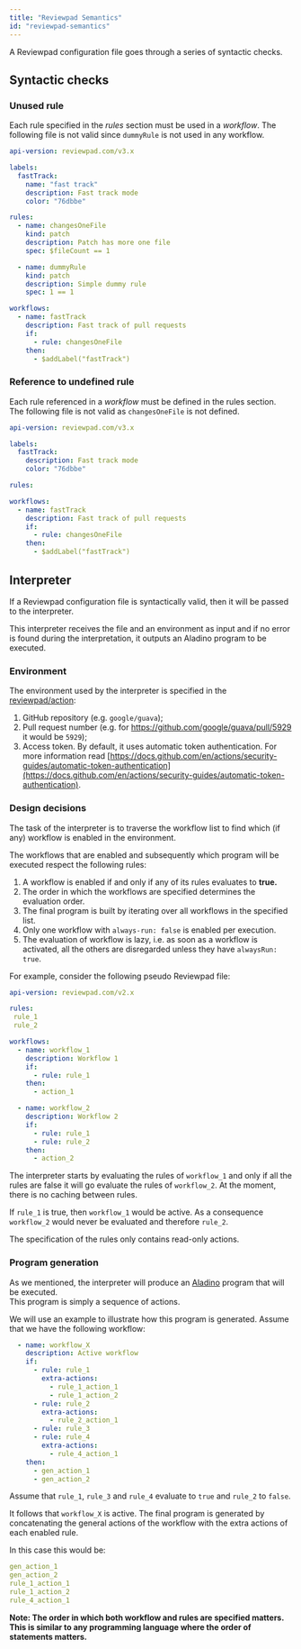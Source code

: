 ```yaml
---
title: "Reviewpad Semantics"
id: "reviewpad-semantics"
---
```


A Reviewpad configuration file goes through a series of syntactic checks.

## Syntactic checks

### Unused rule

Each rule specified in the _rules_ section must be used in a _workflow_. The following file is not valid since `dummyRule` is not used in any workflow.

```yaml
api-version: reviewpad.com/v3.x

labels:
  fastTrack:
    name: "fast track"
    description: Fast track mode
    color: "76dbbe"

rules:
  - name: changesOneFile
    kind: patch
    description: Patch has more one file
    spec: $fileCount == 1

  - name: dummyRule
    kind: patch
    description: Simple dummy rule
    spec: 1 == 1

workflows:
  - name: fastTrack
    description: Fast track of pull requests
    if:
      - rule: changesOneFile
    then:
      - $addLabel("fastTrack")
```

### Reference to undefined rule

Each rule referenced in a _workflow_ must be defined in the rules section. The following file is not valid as `changesOneFile` is not defined.

```yaml
api-version: reviewpad.com/v3.x

labels:
  fastTrack:
    description: Fast track mode
    color: "76dbbe"

rules:

workflows:
  - name: fastTrack
    description: Fast track of pull requests
    if:
      - rule: changesOneFile
    then:
      - $addLabel("fastTrack")
```

## Interpreter

If a Reviewpad configuration file is syntactically valid, then it will be passed to the interpreter. 

This interpreter receives the file and an environment as input and if no error is found during the interpretation, it outputs an Aladino program to be executed.

### Environment

The environment used by the interpreter is specified in the [reviewpad/action](https://github.com/reviewpad/action/blob/main/action.yml): 

1. GitHub repository (e.g. `google/guava`);
2. Pull request number (e.g. for <https://github.com/google/guava/pull/5929> it would be `5929`);
3. Access token. By default, it uses automatic token authentication. For more information read [https://docs.github.com/en/actions/security-guides/automatic-token-authentication](https://docs.github.com/en/actions/security-guides/automatic-token-authentication).

### Design decisions

The task of the interpreter is to traverse the workflow list to find which (if any) workflow is enabled in the environment.

The workflows that are enabled and subsequently which program will be executed respect the following rules:

1. A workflow is enabled if and only if any of its rules evaluates to **true.**
2. The order in which the workflows are specified determines the evaluation order.
3. The final program is built by iterating over all workflows in the specified list.
4. Only one workflow with `always-run: false` is enabled per execution.
5. The evaluation of workflow is lazy, i.e. as soon as a workflow is activated, all the others are disregarded unless they have `alwaysRun: true`.

For example, consider the following pseudo Reviewpad file:

```yaml
api-version: reviewpad.com/v2.x

rules:
 rule_1
 rule_2

workflows:
  - name: workflow_1
    description: Workflow 1
    if:
      - rule: rule_1
    then:
      - action_1

  - name: workflow_2
    description: Workflow 2
    if:
      - rule: rule_1
      - rule: rule_2
    then:
      - action_2
```

The interpreter starts by evaluating the rules of `workflow_1` and only if all the rules are false it will go evaluate the rules of `workflow_2`. At the moment, there is no caching between rules. 

If `rule_1` is true, then `workflow_1` would be active. As a consequence `workflow_2` would never be evaluated and therefore `rule_2`.

The specification of the rules only contains read-only actions.

### Program generation

As we mentioned, the interpreter will produce an [Aladino](./aladino-specification) program that will be executed.  
This program is simply a sequence of actions. 

We will use an example to illustrate how this program is generated. Assume that we have the following workflow:

```yaml
  - name: workflow_X
    description: Active workflow
    if:
      - rule: rule_1
        extra-actions:
          - rule_1_action_1
          - rule_1_action_2
      - rule: rule_2
        extra-actions:
          - rule_2_action_1
      - rule: rule_3
      - rule: rule_4
        extra-actions:
          - rule_4_action_1
    then:
      - gen_action_1
      - gen_action_2
```

Assume that `rule_1`, `rule_3` and `rule_4` evaluate to `true` and `rule_2` to `false`.

It follows that `workflow_X` is active. The final program is generated by concatenating the general actions of the workflow with the extra actions of each enabled rule.

In this case this would be:

```yaml
gen_action_1
gen_action_2
rule_1_action_1
rule_1_action_2
rule_4_action_1
```

**Note: The order in which both workflow and rules are specified matters. This is similar to any programming language where the order of statements matters.**